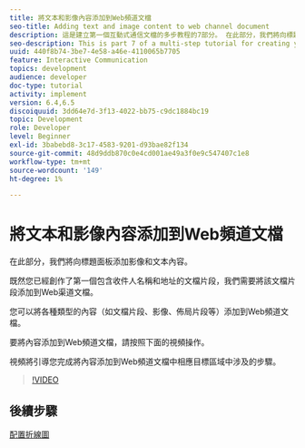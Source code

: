 ```yaml
---
title: 將文本和影像內容添加到Web頻道文檔
seo-title: Adding text and image content to web channel document
description: 這是建立第一個互動式通信文檔的多步教程的7部分。 在此部分，我們將向標題面板添加影像和文本內容。
seo-description: This is part 7 of a multi-step tutorial for creating your first interactive communications document. In this part, we will add images and text content to the header panel.
uuid: 440f8b74-3be7-4e58-a46e-4110065b7705
feature: Interactive Communication
topics: development
audience: developer
doc-type: tutorial
activity: implement
version: 6.4,6.5
discoiquuid: 3dd64e7d-3f13-4022-bb75-c9dc1884bc19
topic: Development
role: Developer
level: Beginner
exl-id: 3babebd8-3c17-4583-9201-d93bae82f134
source-git-commit: 48d9ddb870c0e4cd001ae49a3f0e9c547407c1e8
workflow-type: tm+mt
source-wordcount: '149'
ht-degree: 1%

---
```


# 將文本和影像內容添加到Web頻道文檔

在此部分，我們將向標題面板添加影像和文本內容。

既然您已經創作了第一個包含收件人名稱和地址的文檔片段，我們需要將該文檔片段添加到Web渠道文檔。

您可以將各種類型的內容（如文檔片段、影像、佈局片段等）添加到Web頻道文檔。

要將內容添加到Web頻道文檔，請按照下面的視頻操作。

視頻將引導您完成將內容添加到Web頻道文檔中相應目標區域中涉及的步驟。

>[!VIDEO](https://video.tv.adobe.com/v/22359?quality=12&learn=on)

## 後續步驟

[配置折線圖](./parteight.md)
